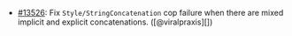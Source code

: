 * [#13526](https://github.com/rubocop/rubocop/pull/13526): Fix `Style/StringConcatenation` cop failure when there are mixed implicit and explicit concatenations. ([@viralpraxis][])
